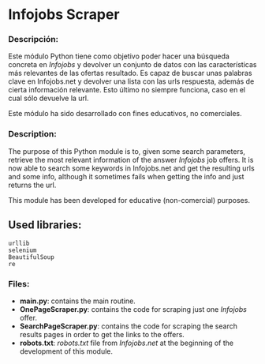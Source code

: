 # Infojobs Scraper

### Descripción: 

Este módulo Python tiene como objetivo poder hacer una búsqueda concreta en *Infojobs* 
y devolver un conjunto de datos con las características más relevantes de las ofertas resultado.
Es capaz de buscar unas palabras clave en Infojobs.net 
y devolver una lista con las urls respuesta, además de cierta información relevante. 
Esto último no siempre funciona, caso en el cual sólo devuelve la url.

Este módulo ha sido desarrollado con fines educativos,
no comerciales. 

### Description: 

The purpose of this Python module is to, 
given some search parameters, 
retrieve the most relevant information of the answer *Infojobs* job offers.
It is now able to search some keywords in Infojobs.net and get the resulting urls and some info, 
although it sometimes fails when getting the info and just returns the url. 

This module has been developed for educative (non-comercial) purposes.

## Used libraries:

```
urllib
selenium
BeautifulSoup
re
```

### Files: 

+ **main.py**: contains the main routine. 
+ **OnePageScraper.py**: contains the code for scraping just one *Infojobs* offer.
+ **SearchPageScraper.py**: contains the code for scraping the search results pages in order to get the links to the offers. 
+ **robots.txt**: *robots.txt* file from *Infojobs.net* at the beginning of the development of this module.
